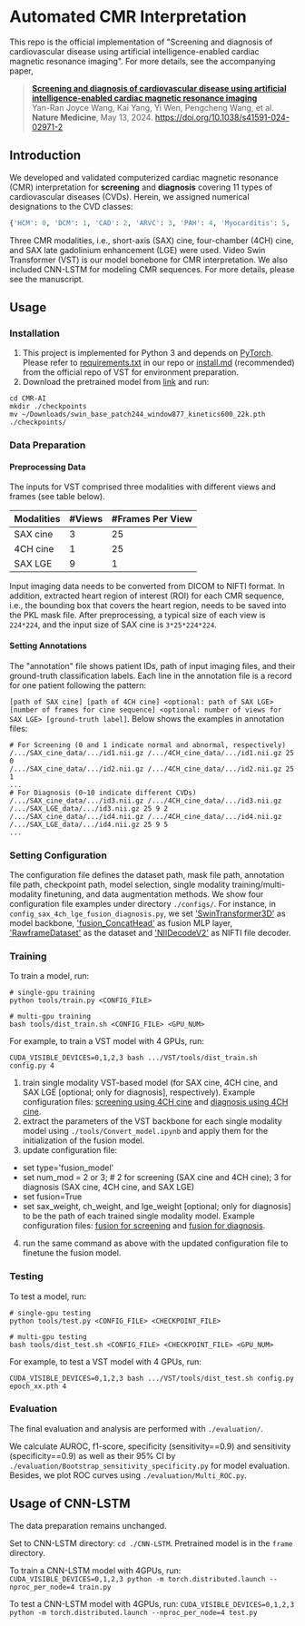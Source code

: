 # Automated CMR Interpretation

This repo is the official implementation of "Screening and diagnosis of cardiovascular disease using artificial intelligence-enabled cardiac magnetic resonance imaging". For more details, see the accompanying paper,

> [**Screening and diagnosis of cardiovascular disease using artificial intelligence-enabled cardiac magnetic resonance imaging**](https://www.nature.com/articles/s41591-024-02971-2)<br/>
  Yan-Ran Joyce Wang, Kai Yang, Yi Wen, Pengcheng Wang, et al. <b>Nature Medicine</b>, May 13, 2024. https://doi.org/10.1038/s41591-024-02971-2

## Introduction

We developed and validated computerized cardiac magnetic resonance (CMR) interpretation for **screening** and **diagnosis** covering 11 types of cardiovascular diseases (CVDs). Herein, we assigned numerical designations to the CVD classes:

```python
{'HCM': 0, 'DCM': 1, 'CAD': 2, 'ARVC': 3, 'PAH': 4, 'Myocarditis': 5, 'RCM': 6, 'Ebstein’s Anomaly': 7, 'HHD': 8, 'CAM': 9, 'LVNC': 10}
```

Three CMR modalities, i.e., short-axis (SAX) cine, four-chamber (4CH) cine, and SAX late gadolinium enhancement (LGE) were used. Video Swin Transformer (VST) is our model bonebone for CMR interpretation. We also included CNN-LSTM for modeling CMR sequences. For more details, please see the manuscript.

## Usage

### Installation

1. This project is implemented for Python 3 and depends on [PyTorch](https://pytorch.org). Please refer to [requirements.txt](https://github.com/MedAI-Vision/CMR-AI/blob/main/requirements.txt) in our repo or [install.md](https://github.com/SwinTransformer/Video-Swin-Transformer/blob/master/docs/install.md)  (recommended) from the official repo of VST for environment preparation.
2. Download the pretrained model from [link](https://github.com/SwinTransformer/storage/releases/download/v1.0.4/swin_base_patch244_window877_kinetics600_22k.pth) and run:

```shell
cd CMR-AI
mkdir ./checkpoints
mv ~/Downloads/swin_base_patch244_window877_kinetics600_22k.pth ./checkpoints/
```

### Data Preparation

#### Preprocessing Data

The inputs for VST comprised three modalities with different views and frames (see table below). 

| Modalities | #Views | #Frames Per View|
| ---------- | ----- | ------ |
| SAX cine   | 3     | 25     |
| 4CH cine   | 1     | 25     |
| SAX LGE    | 9     | 1      |

Input imaging data needs to be converted from DICOM to NIFTI format. In addition, extracted heart region of interest (ROI) for each CMR sequence, i.e., the bounding box that covers the heart region, needs to be saved into the PKL mask file. After preprocessing, a typical size of each view is `224*224`, and the input size of SAX cine is `3*25*224*224`.

#### Setting Annotations 

The "annotation" file shows patient IDs, path of input imaging files, and their ground-truth classification labels. Each line in the annotation file is a record for one patient following the pattern: 

`[path of SAX cine] [path of 4CH cine] <optional: path of SAX LGE> [number of frames for cine sequence] <optional: number of views for SAX LGE> [ground-truth label]`. Below shows the examples in annotation files:

```
# For Screening (0 and 1 indicate normal and abnormal, respectively)
/.../SAX_cine_data/.../id1.nii.gz /.../4CH_cine_data/.../id1.nii.gz 25 0
/.../SAX_cine_data/.../id2.nii.gz /.../4CH_cine_data/.../id2.nii.gz 25 1
...
# For Diagnosis (0~10 indicate different CVDs)
/.../SAX_cine_data/.../id3.nii.gz /.../4CH_cine_data/.../id3.nii.gz /.../SAX_LGE_data/.../id3.nii.gz 25 9 2
/.../SAX_cine_data/.../id4.nii.gz /.../4CH_cine_data/.../id4.nii.gz /.../SAX_LGE_data/.../id4.nii.gz 25 9 5
...
```

### Setting Configuration

The configuration file defines the dataset path, mask file path, annotation file path, checkpoint path, model selection, single modality training/multi-modality finetuning, and data augmentation methods. We show four configuration file examples under directory `./configs/`. For instance, in `config_sax_4ch_lge_fusion_diagnosis.py`, we set ['SwinTransformer3D'](https://github.com/MedAI-Vision/CMR-AI-Origin/blob/cc10778b207dc2330e7b760ade2027868ce54e25/mmaction/models/backbones/swin_transformer.py#L492) as model backbone, ['fusion_ConcatHead'](https://github.com/MedAI-Vision/CMR-AI-Origin/blob/cc10778b207dc2330e7b760ade2027868ce54e25/mmaction/models/heads/fusion_head.py#L14) as fusion MLP layer, ['RawframeDataset'](https://github.com/MedAI-Vision/CMR-AI-Origin/blob/cc10778b207dc2330e7b760ade2027868ce54e25/mmaction/datasets/rawframe_dataset.py#L12) as the dataset and ['NIIDecodeV2'](https://github.com/MedAI-Vision/CMR-AI-Origin/blob/d9fbebbf5755270110a55bb5f453a505e1aaa464/mmaction/datasets/pipelines/loading.py#L1452) as NIFTI file decoder.

### Training

To train a model, run:

```
# single-gpu training
python tools/train.py <CONFIG_FILE>

# multi-gpu training
bash tools/dist_train.sh <CONFIG_FILE> <GPU_NUM>
```

For example, to train a VST model with 4 GPUs, run:

```
CUDA_VISIBLE_DEVICES=0,1,2,3 bash .../VST/tools/dist_train.sh config.py 4
```

1. train single modality VST-based model (for SAX cine, 4CH cine, and SAX LGE [optional; only for diagnosis], respectively). 
Example configuration files: [screening using 4CH cine](https://github.com/MedAI-Vision/CMR-AI-Origin/blob/main/configs/config_sax_screening.py) and [diagnosis using 4CH cine](https://github.com/MedAI-Vision/CMR-AI-Origin/blob/main/configs/config_4ch_diagnosis.py).
2. extract the parameters of the VST backbone for each single modality model using `./tools/Convert_model.ipynb` and apply them for the initialization of the fusion model.
3. update configuration file:
* set type='fusion_model' 
* set num_mod = 2 or 3; # 2 for screening (SAX cine and 4CH cine); 3 for diagnosis (SAX cine, 4CH cine, and SAX LGE)
* set fusion=True
* set sax_weight, ch_weight, and lge_weight [optional; only for diagnosis] to be the path of each trained single modality model.
Example configuration files: [fusion for screening](https://github.com/MedAI-Vision/CMR-AI-Origin/blob/main/configs/config_sax_4ch_fusion_screening.py) and [fusion for diagnosis](https://github.com/MedAI-Vision/CMR-AI-Origin/blob/main/configs/config_sax_4ch_lge_fusion_diagnosis.py). 
4. run the same command as above with the updated configuration file to finetune the fusion model.

### Testing

To test a model, run:

```
# single-gpu testing
python tools/test.py <CONFIG_FILE> <CHECKPOINT_FILE>

# multi-gpu testing
bash tools/dist_test.sh <CONFIG_FILE> <CHECKPOINT_FILE> <GPU_NUM>
```

For example, to test a VST model with 4 GPUs, run:

```
CUDA_VISIBLE_DEVICES=0,1,2,3 bash .../VST/tools/dist_test.sh config.py epoch_xx.pth 4
```

### Evaluation

The final evaluation and analysis are performed with `./evaluation/`.

We calculate AUROC, f1-score, specificity (sensitivity==0.9) and sensitivity (specificity==0.9) as well as their 95% CI by `./evaluation/Bootstrap_sensitivity_specificity.py` for model evaluation. Besides, we plot ROC curves using `./evaluation/Multi_ROC.py`.

## Usage of CNN-LSTM

The data preparation remains unchanged.

Set to CNN-LSTM directory: `cd ./CNN-LSTM`. Pretrained model is in the `frame` directory.

To train a CNN-LSTM model with 4GPUs, run:
`CUDA_VISIBLE_DEVICES=0,1,2,3 python -m torch.distributed.launch --nproc_per_node=4 train.py `

To test a CNN-LSTM model with 4GPUs, run:
`CUDA_VISIBLE_DEVICES=0,1,2,3 python -m torch.distributed.launch --nproc_per_node=4 test.py `

